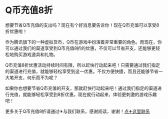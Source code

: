 # Q币充值8折

想要节省Q币充值的支出吗？现在有个好消息要告诉你！现在Q币充值可以享受8折优惠啦！

作为腾讯旗下的一种虚拟货币，Q币在游戏中扮演着非常重要的角色。而现在，你可以通过我们的渠道享受到Q币充值8折的优惠，不仅可以节省开支，还能够更轻松地购买游戏道具和礼物。

Q币充值8折优惠活动持续时间有限，所以赶快行动起来吧！只需要通过我们指定的渠道进行充值，就能够轻松享受到这一优惠。不仅方便快捷，而且还能够节省一大笔开支，何乐而不为呢？

如果你也想要节省Q币充值的开支，那就赶快行动起来吧！通过我们指定的渠道进行充值，就能够轻松享受到8折优惠。现在就行动起来，体验更刺激的游戏乐趣吧！

更多关于Q币充值8折请通过✈与我们联系，感谢阅读，谢谢！[点✈这里联系](https://t.me/lm66bot)